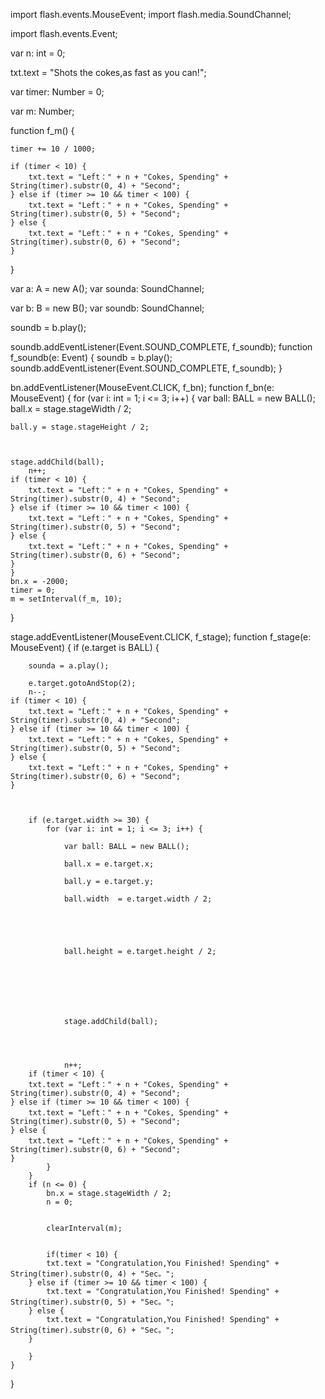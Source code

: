 import flash.events.MouseEvent;
import flash.media.SoundChannel;

import flash.events.Event;


var n: int = 0;

txt.text = "Shots the cokes,as fast as you can!";

var timer: Number = 0;

var m: Number;

function f_m() {
	
	timer += 10 / 1000;
	
	if (timer < 10) {
		txt.text = "Left：" + n + "Cokes, Spending" + String(timer).substr(0, 4) + "Second";
	} else if (timer >= 10 && timer < 100) {
		txt.text = "Left：" + n + "Cokes, Spending" + String(timer).substr(0, 5) + "Second";
	} else {
		txt.text = "Left：" + n + "Cokes, Spending" + String(timer).substr(0, 6) + "Second";
	}
	
	
}

var a: A = new A();
var sounda: SoundChannel;

var b: B = new B();
var soundb: SoundChannel;


soundb = b.play();

soundb.addEventListener(Event.SOUND_COMPLETE, f_soundb);
function f_soundb(e: Event) {
	soundb = b.play();
	soundb.addEventListener(Event.SOUND_COMPLETE, f_soundb);
}


bn.addEventListener(MouseEvent.CLICK, f_bn);
function f_bn(e: MouseEvent) {
	for (var i: int = 1; i <= 3; i++) {
		var ball: BALL = new BALL();
		ball.x = stage.stageWidth / 2;
		
	
	ball.y = stage.stageHeight / 2;
		
		
		
	stage.addChild(ball);
		n++;
	if (timer < 10) {
		txt.text = "Left：" + n + "Cokes, Spending" + String(timer).substr(0, 4) + "Second";
	} else if (timer >= 10 && timer < 100) {
		txt.text = "Left：" + n + "Cokes, Spending" + String(timer).substr(0, 5) + "Second";
	} else {
		txt.text = "Left：" + n + "Cokes, Spending" + String(timer).substr(0, 6) + "Second";
	}
	}
	bn.x = -2000;
	timer = 0;
	m = setInterval(f_m, 10);
}



stage.addEventListener(MouseEvent.CLICK, f_stage);
function f_stage(e: MouseEvent) {
	if (e.target is BALL) {
		
		
		
		sounda = a.play();
		
		e.target.gotoAndStop(2);
		n--;
	if (timer < 10) {
		txt.text = "Left：" + n + "Cokes, Spending" + String(timer).substr(0, 4) + "Second";
	} else if (timer >= 10 && timer < 100) {
		txt.text = "Left：" + n + "Cokes, Spending" + String(timer).substr(0, 5) + "Second";
	} else {
		txt.text = "Left：" + n + "Cokes, Spending" + String(timer).substr(0, 6) + "Second";
	}

		
		
		if (e.target.width >= 30) {
			for (var i: int = 1; i <= 3; i++) {
				
				var ball: BALL = new BALL();
				
				ball.x = e.target.x;
				
				ball.y = e.target.y;
				
				ball.width  = e.target.width / 2;
				
				
				
				
				
				ball.height = e.target.height / 2;
				
				
				
				
				
				
				
				stage.addChild(ball);
				
				
				
				
				n++;
		if (timer < 10) {
		txt.text = "Left：" + n + "Cokes, Spending" + String(timer).substr(0, 4) + "Second";
	} else if (timer >= 10 && timer < 100) {
		txt.text = "Left：" + n + "Cokes, Spending" + String(timer).substr(0, 5) + "Second";
	} else {
		txt.text = "Left：" + n + "Cokes, Spending" + String(timer).substr(0, 6) + "Second";
	}
			}
		}
		if (n <= 0) {
			bn.x = stage.stageWidth / 2;
			n = 0;
			
			
			clearInterval(m);
			
			
			if(timer < 10) {
			txt.text = "Congratulation,You Finished! Spending" + String(timer).substr(0, 4) + "Sec。";
		} else if (timer >= 10 && timer < 100) {
			txt.text = "Congratulation,You Finished! Spending" + String(timer).substr(0, 5) + "Sec。";
		} else { 
			txt.text = "Congratulation,You Finished! Spending" + String(timer).substr(0, 6) + "Sec。";
		}
			
		}
	}
}

